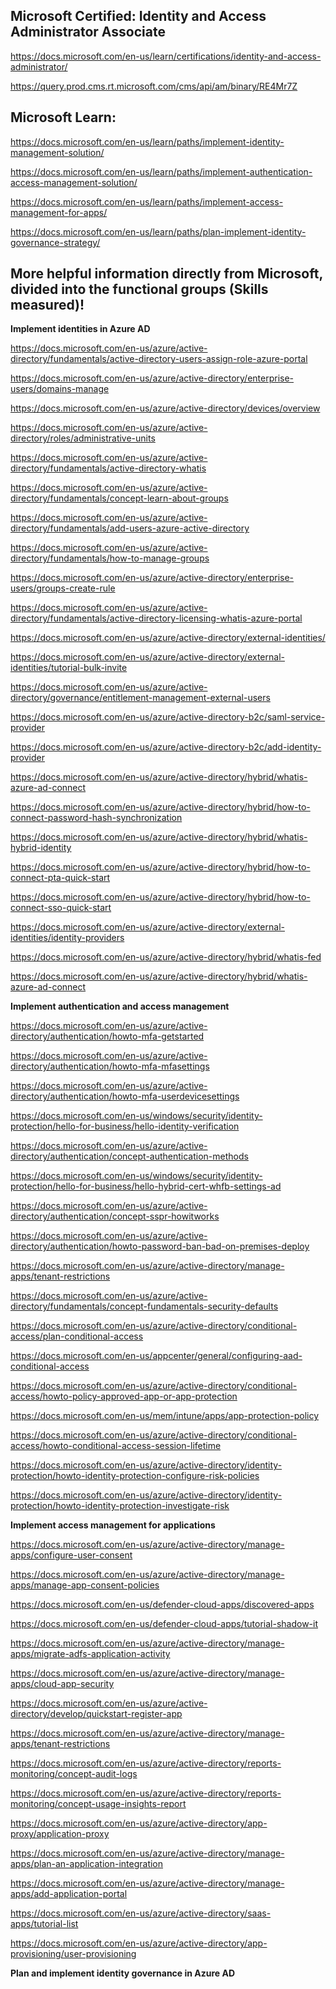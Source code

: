 Microsoft Certified: Identity and Access Administrator Associate
-------------------
https://docs.microsoft.com/en-us/learn/certifications/identity-and-access-administrator/

https://query.prod.cms.rt.microsoft.com/cms/api/am/binary/RE4Mr7Z

Microsoft Learn:
-------------------

https://docs.microsoft.com/en-us/learn/paths/implement-identity-management-solution/

https://docs.microsoft.com/en-us/learn/paths/implement-authentication-access-management-solution/

https://docs.microsoft.com/en-us/learn/paths/implement-access-management-for-apps/

https://docs.microsoft.com/en-us/learn/paths/plan-implement-identity-governance-strategy/

More helpful information directly from Microsoft, divided into the functional groups (Skills measured)!
-------------------

**Implement identities in Azure AD**  

https://docs.microsoft.com/en-us/azure/active-directory/fundamentals/active-directory-users-assign-role-azure-portal

https://docs.microsoft.com/en-us/azure/active-directory/enterprise-users/domains-manage

https://docs.microsoft.com/en-us/azure/active-directory/devices/overview

https://docs.microsoft.com/en-us/azure/active-directory/roles/administrative-units

https://docs.microsoft.com/en-us/azure/active-directory/fundamentals/active-directory-whatis

https://docs.microsoft.com/en-us/azure/active-directory/fundamentals/concept-learn-about-groups

https://docs.microsoft.com/en-us/azure/active-directory/fundamentals/add-users-azure-active-directory

https://docs.microsoft.com/en-us/azure/active-directory/fundamentals/how-to-manage-groups

https://docs.microsoft.com/en-us/azure/active-directory/enterprise-users/groups-create-rule

https://docs.microsoft.com/en-us/azure/active-directory/fundamentals/active-directory-licensing-whatis-azure-portal

https://docs.microsoft.com/en-us/azure/active-directory/external-identities/

https://docs.microsoft.com/en-us/azure/active-directory/external-identities/tutorial-bulk-invite

https://docs.microsoft.com/en-us/azure/active-directory/governance/entitlement-management-external-users

https://docs.microsoft.com/en-us/azure/active-directory-b2c/saml-service-provider

https://docs.microsoft.com/en-us/azure/active-directory-b2c/add-identity-provider

https://docs.microsoft.com/en-us/azure/active-directory/hybrid/whatis-azure-ad-connect

https://docs.microsoft.com/en-us/azure/active-directory/hybrid/how-to-connect-password-hash-synchronization

https://docs.microsoft.com/en-us/azure/active-directory/hybrid/whatis-hybrid-identity

https://docs.microsoft.com/en-us/azure/active-directory/hybrid/how-to-connect-pta-quick-start

https://docs.microsoft.com/en-us/azure/active-directory/hybrid/how-to-connect-sso-quick-start

https://docs.microsoft.com/en-us/azure/active-directory/external-identities/identity-providers

https://docs.microsoft.com/en-us/azure/active-directory/hybrid/whatis-fed

https://docs.microsoft.com/en-us/azure/active-directory/hybrid/whatis-azure-ad-connect

**Implement authentication and access management**  

https://docs.microsoft.com/en-us/azure/active-directory/authentication/howto-mfa-getstarted

https://docs.microsoft.com/en-us/azure/active-directory/authentication/howto-mfa-mfasettings

https://docs.microsoft.com/en-us/azure/active-directory/authentication/howto-mfa-userdevicesettings

https://docs.microsoft.com/en-us/windows/security/identity-protection/hello-for-business/hello-identity-verification

https://docs.microsoft.com/en-us/azure/active-directory/authentication/concept-authentication-methods

https://docs.microsoft.com/en-us/windows/security/identity-protection/hello-for-business/hello-hybrid-cert-whfb-settings-ad

https://docs.microsoft.com/en-us/azure/active-directory/authentication/concept-sspr-howitworks

https://docs.microsoft.com/en-us/azure/active-directory/authentication/howto-password-ban-bad-on-premises-deploy

https://docs.microsoft.com/en-us/azure/active-directory/manage-apps/tenant-restrictions

https://docs.microsoft.com/en-us/azure/active-directory/fundamentals/concept-fundamentals-security-defaults

https://docs.microsoft.com/en-us/azure/active-directory/conditional-access/plan-conditional-access

https://docs.microsoft.com/en-us/appcenter/general/configuring-aad-conditional-access

https://docs.microsoft.com/en-us/azure/active-directory/conditional-access/howto-policy-approved-app-or-app-protection

https://docs.microsoft.com/en-us/mem/intune/apps/app-protection-policy

https://docs.microsoft.com/en-us/azure/active-directory/conditional-access/howto-conditional-access-session-lifetime

https://docs.microsoft.com/en-us/azure/active-directory/identity-protection/howto-identity-protection-configure-risk-policies

https://docs.microsoft.com/en-us/azure/active-directory/identity-protection/howto-identity-protection-investigate-risk

**Implement access management for applications**  

https://docs.microsoft.com/en-us/azure/active-directory/manage-apps/configure-user-consent

https://docs.microsoft.com/en-us/azure/active-directory/manage-apps/manage-app-consent-policies

https://docs.microsoft.com/en-us/defender-cloud-apps/discovered-apps

https://docs.microsoft.com/en-us/defender-cloud-apps/tutorial-shadow-it

https://docs.microsoft.com/en-us/azure/active-directory/manage-apps/migrate-adfs-application-activity

https://docs.microsoft.com/en-us/azure/active-directory/manage-apps/cloud-app-security

https://docs.microsoft.com/en-us/azure/active-directory/develop/quickstart-register-app

https://docs.microsoft.com/en-us/azure/active-directory/manage-apps/tenant-restrictions

https://docs.microsoft.com/en-us/azure/active-directory/reports-monitoring/concept-audit-logs

https://docs.microsoft.com/en-us/azure/active-directory/reports-monitoring/concept-usage-insights-report

https://docs.microsoft.com/en-us/azure/active-directory/app-proxy/application-proxy

https://docs.microsoft.com/en-us/azure/active-directory/manage-apps/plan-an-application-integration

https://docs.microsoft.com/en-us/azure/active-directory/manage-apps/add-application-portal

https://docs.microsoft.com/en-us/azure/active-directory/saas-apps/tutorial-list

https://docs.microsoft.com/en-us/azure/active-directory/app-provisioning/user-provisioning

**Plan and implement identity governance in Azure AD**
